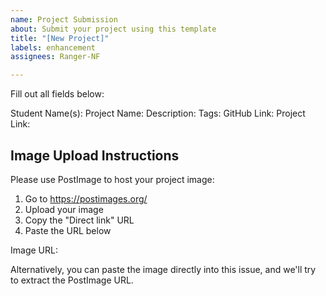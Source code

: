 ```yaml
---
name: Project Submission
about: Submit your project using this template
title: "[New Project]"
labels: enhancement
assignees: Ranger-NF

---
```


Fill out all fields below:

Student Name(s): 
Project Name: 
Description: 
Tags: 
GitHub Link: 
Project Link: 

## Image Upload Instructions
Please use PostImage to host your project image:

1. Go to https://postimages.org/
2. Upload your image
3. Copy the "Direct link" URL 
4. Paste the URL below

Image URL: 

Alternatively, you can paste the image directly into this issue, and we'll try to extract the PostImage URL.
